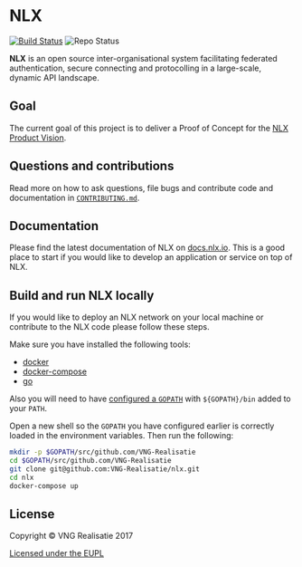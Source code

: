 NLX
===
[![Build Status](https://jenkins.nlx.io/job/nlx-release-master/badge/icon?style=plastic)](https://jenkins.nlx.io/) ![Repo Status](https://img.shields.io/badge/status-proof%20of%20concept-lightgrey.svg?longCache=true&style=plastic)

**NLX** is an open source inter-organisational system facilitating federated authentication, secure connecting and protocolling in a large-scale, dynamic API landscape.

## Goal
The current goal of this project is to deliver a Proof of Concept for the [NLX Product Vision](https://docs.nlx.io/introduction/product-vision/).

## Questions and contributions
Read more on how to ask questions, file bugs and contribute code and documentation in [`CONTRIBUTING.md`](CONTRIBUTING.md).

## Documentation
Please find the latest documentation of NLX on [docs.nlx.io](https://docs.nlx.io). This is a good place to start if you would like to develop an application or service on top of NLX.

## Build and run NLX locally
If you would like to deploy an NLX network on your local machine or contribute to the NLX code please follow these steps.

Make sure you have installed the following tools:

- [docker](https://docs.docker.com/)
- [docker-compose](https://docs.docker.com/compose/)
- [go](https://golang.org/doc/install)

Also you will need to have [configured a `GOPATH`](https://github.com/golang/go/wiki/SettingGOPATH) with `${GOPATH}/bin` added to your `PATH`.

Open a new shell so the `GOPATH` you have configured earlier is correctly loaded in the environment variables. Then run the following:

```bash
mkdir -p $GOPATH/src/github.com/VNG-Realisatie
cd $GOPATH/src/github.com/VNG-Realisatie
git clone git@github.com:VNG-Realisatie/nlx.git
cd nlx
docker-compose up
```

## License
Copyright © VNG Realisatie 2017

[Licensed under the EUPL](LICENCE.md)
